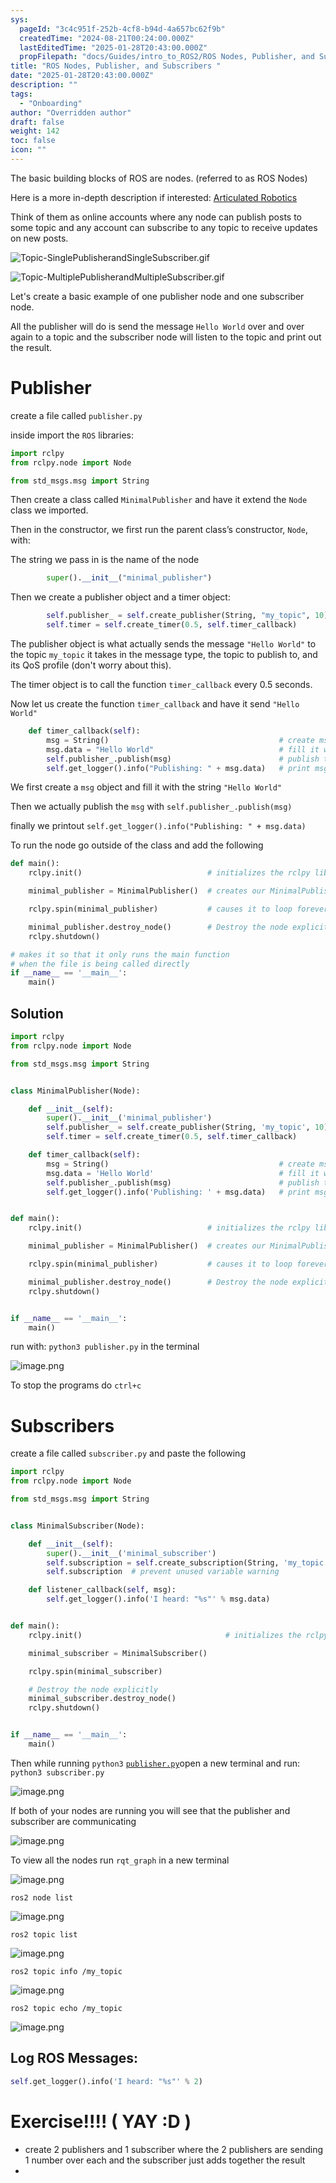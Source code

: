 ```yaml
---
sys:
  pageId: "3c4c951f-252b-4cf8-b94d-4a657bc62f9b"
  createdTime: "2024-08-21T00:24:00.000Z"
  lastEditedTime: "2025-01-28T20:43:00.000Z"
  propFilepath: "docs/Guides/intro_to_ROS2/ROS Nodes, Publisher, and Subscribers .md"
title: "ROS Nodes, Publisher, and Subscribers "
date: "2025-01-28T20:43:00.000Z"
description: ""
tags:
  - "Onboarding"
author: "Overridden author"
draft: false
weight: 142
toc: false
icon: ""
---
```


The basic building blocks of ROS are nodes. (referred to as ROS Nodes)

Here is a more in-depth description if interested: [Articulated Robotics](https://articulatedrobotics.xyz/tutorials/ready-for-ros/ros-overview#2-nodes)

Think of them as online accounts where any node can publish posts to some topic and any account can subscribe to any topic to receive updates on new posts.

![Topic-SinglePublisherandSingleSubscriber.gif](https://docs.ros.org/en/humble/_images/Topic-SinglePublisherandSingleSubscriber.gif)

![Topic-MultiplePublisherandMultipleSubscriber.gif](https://docs.ros.org/en/humble/_images/Topic-MultiplePublisherandMultipleSubscriber.gif)

Let's create a basic example of one publisher node and one subscriber node.

All the publisher will do is send the message `Hello World` over and over again to a topic and the subscriber node will listen to the topic and print out the result.

# Publisher

create a file called `publisher.py` 

inside import the `ROS` libraries:

```python
import rclpy
from rclpy.node import Node

from std_msgs.msg import String
```

Then create a class called `MinimalPublisher` and have it extend the `Node` class we imported.

Then in the constructor, we first run the parent class’s constructor, `Node`, with:

The string we pass in is the name of the node

```python
        super().__init__("minimal_publisher")
```

Then we create a publisher object and a timer object:

```python
        self.publisher_ = self.create_publisher(String, "my_topic", 10)
        self.timer = self.create_timer(0.5, self.timer_callback)
```

The publisher object is what actually sends the message `"Hello World"` to the topic `my_topic` it takes in the message type, the topic to publish to, and its QoS profile (don't worry about this).

The timer object is to call the function `timer_callback` every 0.5 seconds.

Now let us create the function `timer_callback` and have it send `"Hello World"`

```python
    def timer_callback(self):
        msg = String()                                      # create msg object
        msg.data = "Hello World"                            # fill it with data
        self.publisher_.publish(msg)                        # publish the message
        self.get_logger().info("Publishing: " + msg.data)   # print msg
```

We first create a `msg` object and fill it with the string `"Hello World"`

Then we actually publish the `msg` with `self.publisher_.publish(msg)`

finally we printout `self.get_logger().info("Publishing: " + msg.data)`

To run the node go outside of the class and add the following

```python
def main():
    rclpy.init()                            # initializes the rclpy library

    minimal_publisher = MinimalPublisher()  # creates our MinimalPublisher object

    rclpy.spin(minimal_publisher)           # causes it to loop forever

    minimal_publisher.destroy_node()        # Destroy the node explicitly
    rclpy.shutdown()

# makes it so that it only runs the main function
# when the file is being called directly
if __name__ == '__main__': 
    main()
```

## Solution

```python
import rclpy
from rclpy.node import Node

from std_msgs.msg import String


class MinimalPublisher(Node):

    def __init__(self):
        super().__init__('minimal_publisher')
        self.publisher_ = self.create_publisher(String, 'my_topic', 10)
        self.timer = self.create_timer(0.5, self.timer_callback)

    def timer_callback(self):
        msg = String()                                      # create msg object
        msg.data = 'Hello World'                            # fill it with data
        self.publisher_.publish(msg)                        # publish the message
        self.get_logger().info('Publishing: ' + msg.data)   # print msg


def main():
    rclpy.init()                            # initializes the rclpy library

    minimal_publisher = MinimalPublisher()  # creates our MinimalPublisher object

    rclpy.spin(minimal_publisher)           # causes it to loop forever

    minimal_publisher.destroy_node()        # Destroy the node explicitly
    rclpy.shutdown()


if __name__ == '__main__':
    main()
```

run with: `python3 publisher.py` in the terminal

![image.png](https://prod-files-secure.s3.us-west-2.amazonaws.com/d518164a-d88e-44d1-a4ee-3adb3bd8bce0/9214accb-ad5b-44f1-a31c-b3167c59138b/image.png?X-Amz-Algorithm=AWS4-HMAC-SHA256&X-Amz-Content-Sha256=UNSIGNED-PAYLOAD&X-Amz-Credential=ASIAZI2LB46655YDOQEN%2F20250217%2Fus-west-2%2Fs3%2Faws4_request&X-Amz-Date=20250217T170159Z&X-Amz-Expires=3600&X-Amz-Security-Token=IQoJb3JpZ2luX2VjEFAaCXVzLXdlc3QtMiJGMEQCIDnOyxdEyOD3FFFnKzJSmO4npbtB3odq91vQTmNaesQcAiBBOBLbRtUWIwGu17Lpxzk%2FVg%2FWrRGCIBVpODCZb1%2Fucyr%2FAwh5EAAaDDYzNzQyMzE4MzgwNSIMH1SEu2YfN1oEBisMKtwDbXA93jLofRH57proMQvPk2I8Di%2Bd8MnSOa4BMnt1ufLKKbXwMX6zaEhxLt6IgbLfBXypIGkjQd80sFxKM5SIfy6uy%2B3oQLVmy%2FVbhq7ZshW0%2F%2FHawQgFKx5BnZIK30AaOAcTYr2Oqlyv3KD%2Bo9CfU6rigSCqI5Qwu9YeZnA%2B1tkIdlvvKRwwRq7mAWvDhKESatIBS45ixaelgBGRoE%2Bs74maZWiWZMwq4HzBmlWaPTEMauNQb49QF3Hc9zpeEeYJlIKiz%2FDeatdMPLQ3coEabY5V%2Bkun5Br8owikywT8BPa17mHdJEhNWqGOKf8oXICRXq3W37OUX%2BtYlupN%2B5N7VJD2d%2FFoJSePT7bipKJA9H%2Fq9LKWjiwkmjPhjpOVB9Gmou2aMwgz%2BbcyI4k61CeoQaMMlC9ZZu%2FImbcVHGSWtIg%2Byycl5GhRWd6%2FtT0cG9JQiUKoJk7nElI2jOV9H8KeiJZkO1YoBYAk8UXDEhejSRTyfrvL%2FcCIWGHtdMbKkCD9dpO7NjnuW1jqE7NJwKe77IKj6f6cT0fogGJmxrbETLFet%2FQmfwPO6EuvnbS8xaJrM8HLnwlumN2yAm6iNkc9umtPkmrdVDtseVhDOEPw9k9nDZEoMIJWYaYym80wq8LNvQY6pgGXS7qo39jqnq08GTFjYtKQje1nCXJgRYZUHqg8m33TF%2BO%2BYz0lkjHQNh%2FlL0t68Kk06DAtN6itDwPAV%2B3zcHXzPvfghnQX9z4o1HB5qsCKL%2Bvncecirp1%2Bdie%2Fn8Xs8eU5S%2FnUQX6S3sU0bAxRmiRyi9Not%2B4dVAP%2ByhpyNU3op2%2B3Hc8ugrgZmMJJN7ZEJqXAWTihRXZRCBP9BNChF2Pi1OJWeuJm&X-Amz-Signature=c1444b7beea166a3af51fa573c6d8dd7aa0622a787ae81365a3c39ee1113f8e7&X-Amz-SignedHeaders=host&x-id=GetObject)

To stop the programs do `ctrl+c`

# Subscribers

create a file called `subscriber.py` and paste the following

```python
import rclpy
from rclpy.node import Node

from std_msgs.msg import String


class MinimalSubscriber(Node):

    def __init__(self):
        super().__init__('minimal_subscriber')
        self.subscription = self.create_subscription(String, 'my_topic', self.listener_callback, 10)
        self.subscription  # prevent unused variable warning

    def listener_callback(self, msg):
        self.get_logger().info('I heard: "%s"' % msg.data)


def main():
    rclpy.init()                                # initializes the rclpy library

    minimal_subscriber = MinimalSubscriber()

    rclpy.spin(minimal_subscriber)

    # Destroy the node explicitly
    minimal_subscriber.destroy_node()
    rclpy.shutdown()


if __name__ == '__main__':
    main()
```

Then while running `python3` [`publisher.py`](http://publisher.py/)open a new terminal and run: `python3 subscriber.py` 

![image.png](https://prod-files-secure.s3.us-west-2.amazonaws.com/d518164a-d88e-44d1-a4ee-3adb3bd8bce0/611fccf2-c738-4dbd-94e9-98f209092866/image.png?X-Amz-Algorithm=AWS4-HMAC-SHA256&X-Amz-Content-Sha256=UNSIGNED-PAYLOAD&X-Amz-Credential=ASIAZI2LB46655YDOQEN%2F20250217%2Fus-west-2%2Fs3%2Faws4_request&X-Amz-Date=20250217T170159Z&X-Amz-Expires=3600&X-Amz-Security-Token=IQoJb3JpZ2luX2VjEFAaCXVzLXdlc3QtMiJGMEQCIDnOyxdEyOD3FFFnKzJSmO4npbtB3odq91vQTmNaesQcAiBBOBLbRtUWIwGu17Lpxzk%2FVg%2FWrRGCIBVpODCZb1%2Fucyr%2FAwh5EAAaDDYzNzQyMzE4MzgwNSIMH1SEu2YfN1oEBisMKtwDbXA93jLofRH57proMQvPk2I8Di%2Bd8MnSOa4BMnt1ufLKKbXwMX6zaEhxLt6IgbLfBXypIGkjQd80sFxKM5SIfy6uy%2B3oQLVmy%2FVbhq7ZshW0%2F%2FHawQgFKx5BnZIK30AaOAcTYr2Oqlyv3KD%2Bo9CfU6rigSCqI5Qwu9YeZnA%2B1tkIdlvvKRwwRq7mAWvDhKESatIBS45ixaelgBGRoE%2Bs74maZWiWZMwq4HzBmlWaPTEMauNQb49QF3Hc9zpeEeYJlIKiz%2FDeatdMPLQ3coEabY5V%2Bkun5Br8owikywT8BPa17mHdJEhNWqGOKf8oXICRXq3W37OUX%2BtYlupN%2B5N7VJD2d%2FFoJSePT7bipKJA9H%2Fq9LKWjiwkmjPhjpOVB9Gmou2aMwgz%2BbcyI4k61CeoQaMMlC9ZZu%2FImbcVHGSWtIg%2Byycl5GhRWd6%2FtT0cG9JQiUKoJk7nElI2jOV9H8KeiJZkO1YoBYAk8UXDEhejSRTyfrvL%2FcCIWGHtdMbKkCD9dpO7NjnuW1jqE7NJwKe77IKj6f6cT0fogGJmxrbETLFet%2FQmfwPO6EuvnbS8xaJrM8HLnwlumN2yAm6iNkc9umtPkmrdVDtseVhDOEPw9k9nDZEoMIJWYaYym80wq8LNvQY6pgGXS7qo39jqnq08GTFjYtKQje1nCXJgRYZUHqg8m33TF%2BO%2BYz0lkjHQNh%2FlL0t68Kk06DAtN6itDwPAV%2B3zcHXzPvfghnQX9z4o1HB5qsCKL%2Bvncecirp1%2Bdie%2Fn8Xs8eU5S%2FnUQX6S3sU0bAxRmiRyi9Not%2B4dVAP%2ByhpyNU3op2%2B3Hc8ugrgZmMJJN7ZEJqXAWTihRXZRCBP9BNChF2Pi1OJWeuJm&X-Amz-Signature=1009ee153e4fb3468987d235012860711c32a010dd5abe4933293d70bee83c70&X-Amz-SignedHeaders=host&x-id=GetObject)

If both of your nodes are running you will see that the publisher and subscriber are communicating

![image.png](https://prod-files-secure.s3.us-west-2.amazonaws.com/d518164a-d88e-44d1-a4ee-3adb3bd8bce0/eea428b5-1cf0-43bb-a30b-81cbaf6c5c78/image.png?X-Amz-Algorithm=AWS4-HMAC-SHA256&X-Amz-Content-Sha256=UNSIGNED-PAYLOAD&X-Amz-Credential=ASIAZI2LB46655YDOQEN%2F20250217%2Fus-west-2%2Fs3%2Faws4_request&X-Amz-Date=20250217T170159Z&X-Amz-Expires=3600&X-Amz-Security-Token=IQoJb3JpZ2luX2VjEFAaCXVzLXdlc3QtMiJGMEQCIDnOyxdEyOD3FFFnKzJSmO4npbtB3odq91vQTmNaesQcAiBBOBLbRtUWIwGu17Lpxzk%2FVg%2FWrRGCIBVpODCZb1%2Fucyr%2FAwh5EAAaDDYzNzQyMzE4MzgwNSIMH1SEu2YfN1oEBisMKtwDbXA93jLofRH57proMQvPk2I8Di%2Bd8MnSOa4BMnt1ufLKKbXwMX6zaEhxLt6IgbLfBXypIGkjQd80sFxKM5SIfy6uy%2B3oQLVmy%2FVbhq7ZshW0%2F%2FHawQgFKx5BnZIK30AaOAcTYr2Oqlyv3KD%2Bo9CfU6rigSCqI5Qwu9YeZnA%2B1tkIdlvvKRwwRq7mAWvDhKESatIBS45ixaelgBGRoE%2Bs74maZWiWZMwq4HzBmlWaPTEMauNQb49QF3Hc9zpeEeYJlIKiz%2FDeatdMPLQ3coEabY5V%2Bkun5Br8owikywT8BPa17mHdJEhNWqGOKf8oXICRXq3W37OUX%2BtYlupN%2B5N7VJD2d%2FFoJSePT7bipKJA9H%2Fq9LKWjiwkmjPhjpOVB9Gmou2aMwgz%2BbcyI4k61CeoQaMMlC9ZZu%2FImbcVHGSWtIg%2Byycl5GhRWd6%2FtT0cG9JQiUKoJk7nElI2jOV9H8KeiJZkO1YoBYAk8UXDEhejSRTyfrvL%2FcCIWGHtdMbKkCD9dpO7NjnuW1jqE7NJwKe77IKj6f6cT0fogGJmxrbETLFet%2FQmfwPO6EuvnbS8xaJrM8HLnwlumN2yAm6iNkc9umtPkmrdVDtseVhDOEPw9k9nDZEoMIJWYaYym80wq8LNvQY6pgGXS7qo39jqnq08GTFjYtKQje1nCXJgRYZUHqg8m33TF%2BO%2BYz0lkjHQNh%2FlL0t68Kk06DAtN6itDwPAV%2B3zcHXzPvfghnQX9z4o1HB5qsCKL%2Bvncecirp1%2Bdie%2Fn8Xs8eU5S%2FnUQX6S3sU0bAxRmiRyi9Not%2B4dVAP%2ByhpyNU3op2%2B3Hc8ugrgZmMJJN7ZEJqXAWTihRXZRCBP9BNChF2Pi1OJWeuJm&X-Amz-Signature=a5f77379baf0a561790d0ade481ce6463020ca5165c47a4500913dede4a63e7b&X-Amz-SignedHeaders=host&x-id=GetObject)

To view all the nodes run `rqt_graph` in a new terminal

![image.png](https://prod-files-secure.s3.us-west-2.amazonaws.com/d518164a-d88e-44d1-a4ee-3adb3bd8bce0/1d98e964-4318-4d62-b5c4-8c8f78368598/image.png?X-Amz-Algorithm=AWS4-HMAC-SHA256&X-Amz-Content-Sha256=UNSIGNED-PAYLOAD&X-Amz-Credential=ASIAZI2LB46655YDOQEN%2F20250217%2Fus-west-2%2Fs3%2Faws4_request&X-Amz-Date=20250217T170159Z&X-Amz-Expires=3600&X-Amz-Security-Token=IQoJb3JpZ2luX2VjEFAaCXVzLXdlc3QtMiJGMEQCIDnOyxdEyOD3FFFnKzJSmO4npbtB3odq91vQTmNaesQcAiBBOBLbRtUWIwGu17Lpxzk%2FVg%2FWrRGCIBVpODCZb1%2Fucyr%2FAwh5EAAaDDYzNzQyMzE4MzgwNSIMH1SEu2YfN1oEBisMKtwDbXA93jLofRH57proMQvPk2I8Di%2Bd8MnSOa4BMnt1ufLKKbXwMX6zaEhxLt6IgbLfBXypIGkjQd80sFxKM5SIfy6uy%2B3oQLVmy%2FVbhq7ZshW0%2F%2FHawQgFKx5BnZIK30AaOAcTYr2Oqlyv3KD%2Bo9CfU6rigSCqI5Qwu9YeZnA%2B1tkIdlvvKRwwRq7mAWvDhKESatIBS45ixaelgBGRoE%2Bs74maZWiWZMwq4HzBmlWaPTEMauNQb49QF3Hc9zpeEeYJlIKiz%2FDeatdMPLQ3coEabY5V%2Bkun5Br8owikywT8BPa17mHdJEhNWqGOKf8oXICRXq3W37OUX%2BtYlupN%2B5N7VJD2d%2FFoJSePT7bipKJA9H%2Fq9LKWjiwkmjPhjpOVB9Gmou2aMwgz%2BbcyI4k61CeoQaMMlC9ZZu%2FImbcVHGSWtIg%2Byycl5GhRWd6%2FtT0cG9JQiUKoJk7nElI2jOV9H8KeiJZkO1YoBYAk8UXDEhejSRTyfrvL%2FcCIWGHtdMbKkCD9dpO7NjnuW1jqE7NJwKe77IKj6f6cT0fogGJmxrbETLFet%2FQmfwPO6EuvnbS8xaJrM8HLnwlumN2yAm6iNkc9umtPkmrdVDtseVhDOEPw9k9nDZEoMIJWYaYym80wq8LNvQY6pgGXS7qo39jqnq08GTFjYtKQje1nCXJgRYZUHqg8m33TF%2BO%2BYz0lkjHQNh%2FlL0t68Kk06DAtN6itDwPAV%2B3zcHXzPvfghnQX9z4o1HB5qsCKL%2Bvncecirp1%2Bdie%2Fn8Xs8eU5S%2FnUQX6S3sU0bAxRmiRyi9Not%2B4dVAP%2ByhpyNU3op2%2B3Hc8ugrgZmMJJN7ZEJqXAWTihRXZRCBP9BNChF2Pi1OJWeuJm&X-Amz-Signature=44b3e3de9fed4ad75d663a16b1e97840e55c575b65bb6523f37158db77247c5d&X-Amz-SignedHeaders=host&x-id=GetObject)

`ros2 node list`

![image.png](https://prod-files-secure.s3.us-west-2.amazonaws.com/d518164a-d88e-44d1-a4ee-3adb3bd8bce0/680ac8cf-e6d9-4164-9ece-5b9a6fccffee/image.png?X-Amz-Algorithm=AWS4-HMAC-SHA256&X-Amz-Content-Sha256=UNSIGNED-PAYLOAD&X-Amz-Credential=ASIAZI2LB46655YDOQEN%2F20250217%2Fus-west-2%2Fs3%2Faws4_request&X-Amz-Date=20250217T170159Z&X-Amz-Expires=3600&X-Amz-Security-Token=IQoJb3JpZ2luX2VjEFAaCXVzLXdlc3QtMiJGMEQCIDnOyxdEyOD3FFFnKzJSmO4npbtB3odq91vQTmNaesQcAiBBOBLbRtUWIwGu17Lpxzk%2FVg%2FWrRGCIBVpODCZb1%2Fucyr%2FAwh5EAAaDDYzNzQyMzE4MzgwNSIMH1SEu2YfN1oEBisMKtwDbXA93jLofRH57proMQvPk2I8Di%2Bd8MnSOa4BMnt1ufLKKbXwMX6zaEhxLt6IgbLfBXypIGkjQd80sFxKM5SIfy6uy%2B3oQLVmy%2FVbhq7ZshW0%2F%2FHawQgFKx5BnZIK30AaOAcTYr2Oqlyv3KD%2Bo9CfU6rigSCqI5Qwu9YeZnA%2B1tkIdlvvKRwwRq7mAWvDhKESatIBS45ixaelgBGRoE%2Bs74maZWiWZMwq4HzBmlWaPTEMauNQb49QF3Hc9zpeEeYJlIKiz%2FDeatdMPLQ3coEabY5V%2Bkun5Br8owikywT8BPa17mHdJEhNWqGOKf8oXICRXq3W37OUX%2BtYlupN%2B5N7VJD2d%2FFoJSePT7bipKJA9H%2Fq9LKWjiwkmjPhjpOVB9Gmou2aMwgz%2BbcyI4k61CeoQaMMlC9ZZu%2FImbcVHGSWtIg%2Byycl5GhRWd6%2FtT0cG9JQiUKoJk7nElI2jOV9H8KeiJZkO1YoBYAk8UXDEhejSRTyfrvL%2FcCIWGHtdMbKkCD9dpO7NjnuW1jqE7NJwKe77IKj6f6cT0fogGJmxrbETLFet%2FQmfwPO6EuvnbS8xaJrM8HLnwlumN2yAm6iNkc9umtPkmrdVDtseVhDOEPw9k9nDZEoMIJWYaYym80wq8LNvQY6pgGXS7qo39jqnq08GTFjYtKQje1nCXJgRYZUHqg8m33TF%2BO%2BYz0lkjHQNh%2FlL0t68Kk06DAtN6itDwPAV%2B3zcHXzPvfghnQX9z4o1HB5qsCKL%2Bvncecirp1%2Bdie%2Fn8Xs8eU5S%2FnUQX6S3sU0bAxRmiRyi9Not%2B4dVAP%2ByhpyNU3op2%2B3Hc8ugrgZmMJJN7ZEJqXAWTihRXZRCBP9BNChF2Pi1OJWeuJm&X-Amz-Signature=982932d7bb5a2f3dbbc2f7fdd189bfa9da1a553a11da9e983a7fa483a8617b9f&X-Amz-SignedHeaders=host&x-id=GetObject)

`ros2 topic list`

![image.png](https://prod-files-secure.s3.us-west-2.amazonaws.com/d518164a-d88e-44d1-a4ee-3adb3bd8bce0/eee2ebe1-27ef-4a4a-96fb-2ca54126fb29/image.png?X-Amz-Algorithm=AWS4-HMAC-SHA256&X-Amz-Content-Sha256=UNSIGNED-PAYLOAD&X-Amz-Credential=ASIAZI2LB46655YDOQEN%2F20250217%2Fus-west-2%2Fs3%2Faws4_request&X-Amz-Date=20250217T170159Z&X-Amz-Expires=3600&X-Amz-Security-Token=IQoJb3JpZ2luX2VjEFAaCXVzLXdlc3QtMiJGMEQCIDnOyxdEyOD3FFFnKzJSmO4npbtB3odq91vQTmNaesQcAiBBOBLbRtUWIwGu17Lpxzk%2FVg%2FWrRGCIBVpODCZb1%2Fucyr%2FAwh5EAAaDDYzNzQyMzE4MzgwNSIMH1SEu2YfN1oEBisMKtwDbXA93jLofRH57proMQvPk2I8Di%2Bd8MnSOa4BMnt1ufLKKbXwMX6zaEhxLt6IgbLfBXypIGkjQd80sFxKM5SIfy6uy%2B3oQLVmy%2FVbhq7ZshW0%2F%2FHawQgFKx5BnZIK30AaOAcTYr2Oqlyv3KD%2Bo9CfU6rigSCqI5Qwu9YeZnA%2B1tkIdlvvKRwwRq7mAWvDhKESatIBS45ixaelgBGRoE%2Bs74maZWiWZMwq4HzBmlWaPTEMauNQb49QF3Hc9zpeEeYJlIKiz%2FDeatdMPLQ3coEabY5V%2Bkun5Br8owikywT8BPa17mHdJEhNWqGOKf8oXICRXq3W37OUX%2BtYlupN%2B5N7VJD2d%2FFoJSePT7bipKJA9H%2Fq9LKWjiwkmjPhjpOVB9Gmou2aMwgz%2BbcyI4k61CeoQaMMlC9ZZu%2FImbcVHGSWtIg%2Byycl5GhRWd6%2FtT0cG9JQiUKoJk7nElI2jOV9H8KeiJZkO1YoBYAk8UXDEhejSRTyfrvL%2FcCIWGHtdMbKkCD9dpO7NjnuW1jqE7NJwKe77IKj6f6cT0fogGJmxrbETLFet%2FQmfwPO6EuvnbS8xaJrM8HLnwlumN2yAm6iNkc9umtPkmrdVDtseVhDOEPw9k9nDZEoMIJWYaYym80wq8LNvQY6pgGXS7qo39jqnq08GTFjYtKQje1nCXJgRYZUHqg8m33TF%2BO%2BYz0lkjHQNh%2FlL0t68Kk06DAtN6itDwPAV%2B3zcHXzPvfghnQX9z4o1HB5qsCKL%2Bvncecirp1%2Bdie%2Fn8Xs8eU5S%2FnUQX6S3sU0bAxRmiRyi9Not%2B4dVAP%2ByhpyNU3op2%2B3Hc8ugrgZmMJJN7ZEJqXAWTihRXZRCBP9BNChF2Pi1OJWeuJm&X-Amz-Signature=7357902545d20d012ddb95539931bd1b4bd8e924de0a3a6dbbe96aae9a0a0fce&X-Amz-SignedHeaders=host&x-id=GetObject)

`ros2 topic info /my_topic`

![image.png](https://prod-files-secure.s3.us-west-2.amazonaws.com/d518164a-d88e-44d1-a4ee-3adb3bd8bce0/6288ef12-cb9e-406f-b9eb-65feed3a9011/image.png?X-Amz-Algorithm=AWS4-HMAC-SHA256&X-Amz-Content-Sha256=UNSIGNED-PAYLOAD&X-Amz-Credential=ASIAZI2LB46655YDOQEN%2F20250217%2Fus-west-2%2Fs3%2Faws4_request&X-Amz-Date=20250217T170159Z&X-Amz-Expires=3600&X-Amz-Security-Token=IQoJb3JpZ2luX2VjEFAaCXVzLXdlc3QtMiJGMEQCIDnOyxdEyOD3FFFnKzJSmO4npbtB3odq91vQTmNaesQcAiBBOBLbRtUWIwGu17Lpxzk%2FVg%2FWrRGCIBVpODCZb1%2Fucyr%2FAwh5EAAaDDYzNzQyMzE4MzgwNSIMH1SEu2YfN1oEBisMKtwDbXA93jLofRH57proMQvPk2I8Di%2Bd8MnSOa4BMnt1ufLKKbXwMX6zaEhxLt6IgbLfBXypIGkjQd80sFxKM5SIfy6uy%2B3oQLVmy%2FVbhq7ZshW0%2F%2FHawQgFKx5BnZIK30AaOAcTYr2Oqlyv3KD%2Bo9CfU6rigSCqI5Qwu9YeZnA%2B1tkIdlvvKRwwRq7mAWvDhKESatIBS45ixaelgBGRoE%2Bs74maZWiWZMwq4HzBmlWaPTEMauNQb49QF3Hc9zpeEeYJlIKiz%2FDeatdMPLQ3coEabY5V%2Bkun5Br8owikywT8BPa17mHdJEhNWqGOKf8oXICRXq3W37OUX%2BtYlupN%2B5N7VJD2d%2FFoJSePT7bipKJA9H%2Fq9LKWjiwkmjPhjpOVB9Gmou2aMwgz%2BbcyI4k61CeoQaMMlC9ZZu%2FImbcVHGSWtIg%2Byycl5GhRWd6%2FtT0cG9JQiUKoJk7nElI2jOV9H8KeiJZkO1YoBYAk8UXDEhejSRTyfrvL%2FcCIWGHtdMbKkCD9dpO7NjnuW1jqE7NJwKe77IKj6f6cT0fogGJmxrbETLFet%2FQmfwPO6EuvnbS8xaJrM8HLnwlumN2yAm6iNkc9umtPkmrdVDtseVhDOEPw9k9nDZEoMIJWYaYym80wq8LNvQY6pgGXS7qo39jqnq08GTFjYtKQje1nCXJgRYZUHqg8m33TF%2BO%2BYz0lkjHQNh%2FlL0t68Kk06DAtN6itDwPAV%2B3zcHXzPvfghnQX9z4o1HB5qsCKL%2Bvncecirp1%2Bdie%2Fn8Xs8eU5S%2FnUQX6S3sU0bAxRmiRyi9Not%2B4dVAP%2ByhpyNU3op2%2B3Hc8ugrgZmMJJN7ZEJqXAWTihRXZRCBP9BNChF2Pi1OJWeuJm&X-Amz-Signature=b7e96725dbe2d9ad8ef07ca862a4326543db5c99cda3ac25ecedb7ce5cddf4df&X-Amz-SignedHeaders=host&x-id=GetObject)

`ros2 topic echo /my_topic`

![image.png](https://prod-files-secure.s3.us-west-2.amazonaws.com/d518164a-d88e-44d1-a4ee-3adb3bd8bce0/0a6fcb4d-422d-4a6c-a803-749ef4adf2c6/image.png?X-Amz-Algorithm=AWS4-HMAC-SHA256&X-Amz-Content-Sha256=UNSIGNED-PAYLOAD&X-Amz-Credential=ASIAZI2LB46655YDOQEN%2F20250217%2Fus-west-2%2Fs3%2Faws4_request&X-Amz-Date=20250217T170159Z&X-Amz-Expires=3600&X-Amz-Security-Token=IQoJb3JpZ2luX2VjEFAaCXVzLXdlc3QtMiJGMEQCIDnOyxdEyOD3FFFnKzJSmO4npbtB3odq91vQTmNaesQcAiBBOBLbRtUWIwGu17Lpxzk%2FVg%2FWrRGCIBVpODCZb1%2Fucyr%2FAwh5EAAaDDYzNzQyMzE4MzgwNSIMH1SEu2YfN1oEBisMKtwDbXA93jLofRH57proMQvPk2I8Di%2Bd8MnSOa4BMnt1ufLKKbXwMX6zaEhxLt6IgbLfBXypIGkjQd80sFxKM5SIfy6uy%2B3oQLVmy%2FVbhq7ZshW0%2F%2FHawQgFKx5BnZIK30AaOAcTYr2Oqlyv3KD%2Bo9CfU6rigSCqI5Qwu9YeZnA%2B1tkIdlvvKRwwRq7mAWvDhKESatIBS45ixaelgBGRoE%2Bs74maZWiWZMwq4HzBmlWaPTEMauNQb49QF3Hc9zpeEeYJlIKiz%2FDeatdMPLQ3coEabY5V%2Bkun5Br8owikywT8BPa17mHdJEhNWqGOKf8oXICRXq3W37OUX%2BtYlupN%2B5N7VJD2d%2FFoJSePT7bipKJA9H%2Fq9LKWjiwkmjPhjpOVB9Gmou2aMwgz%2BbcyI4k61CeoQaMMlC9ZZu%2FImbcVHGSWtIg%2Byycl5GhRWd6%2FtT0cG9JQiUKoJk7nElI2jOV9H8KeiJZkO1YoBYAk8UXDEhejSRTyfrvL%2FcCIWGHtdMbKkCD9dpO7NjnuW1jqE7NJwKe77IKj6f6cT0fogGJmxrbETLFet%2FQmfwPO6EuvnbS8xaJrM8HLnwlumN2yAm6iNkc9umtPkmrdVDtseVhDOEPw9k9nDZEoMIJWYaYym80wq8LNvQY6pgGXS7qo39jqnq08GTFjYtKQje1nCXJgRYZUHqg8m33TF%2BO%2BYz0lkjHQNh%2FlL0t68Kk06DAtN6itDwPAV%2B3zcHXzPvfghnQX9z4o1HB5qsCKL%2Bvncecirp1%2Bdie%2Fn8Xs8eU5S%2FnUQX6S3sU0bAxRmiRyi9Not%2B4dVAP%2ByhpyNU3op2%2B3Hc8ugrgZmMJJN7ZEJqXAWTihRXZRCBP9BNChF2Pi1OJWeuJm&X-Amz-Signature=1199ee7ae4fbb8f0f0fef283feb4cf18b72f737ee913991c2a638aa3c563f57b&X-Amz-SignedHeaders=host&x-id=GetObject)

## Log ROS Messages:

```python
self.get_logger().info('I heard: "%s"' % 2)
```

# Exercise!!!! ( YAY :D )

- create 2 publishers and 1 subscriber where the 2 publishers are sending 1 number over each and the subscriber just adds together the result
- 
